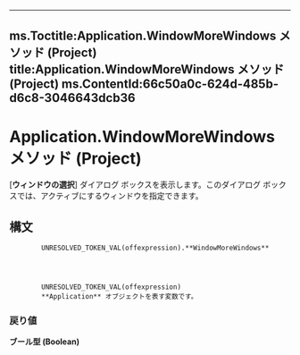 

---
ms.Toctitle:Application.WindowMoreWindows メソッド (Project)
title:Application.WindowMoreWindows メソッド (Project)
ms.ContentId:66c50a0c-624d-485b-d6c8-3046643dcb36
---
# Application.WindowMoreWindows メソッド (Project)




[**ウィンドウの選択**] ダイアログ ボックスを表示します。このダイアログ ボックスでは、アクティブにするウィンドウを指定できます。

## 構文

            UNRESOLVED_TOKEN_VAL(offexpression).**WindowMoreWindows**




            UNRESOLVED_TOKEN_VAL(offexpression)
            **Application** オブジェクトを表す変数です。

### 戻り値
**ブール型 (Boolean)**






